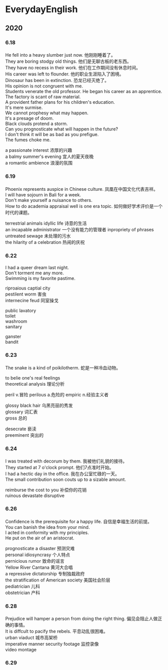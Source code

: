 # EverydayEnglish
## 2020
### 6.18
#### 
He fell into a heavy slumber just now. 他刚刚睡着了。  
They are boring stodgy old things. 他们是无聊古板的老东西。  
They have no recess in their work. 他们在工作期间没有休息时间。  
His career was left to flounder. 他的职业生涯陷入了困境。  
Dinosaur has been in extinction. 
恐龙已经灭绝了。  
His opinion is not congruent with me.  
Students venerate the old professor.
He began his career as an apprentice.  
The factory is scant of raw material.  
A provident father plans for his children's education.  
It's mere surmise.  
We cannot prophesy what may happen.  
It's a presage of doom.  
Black clouds protend a storm.  
Can you prognosticate what will happen in the future?  
I don't think it will be as bad as you prefigue.  
The fumes choke me.  

a passionate interest 浓厚的兴趣  
a balmy summer's evening 宜人的夏天夜晚  
a romantic ambience 浪漫的氛围  

### 6.19
#### 
Phoenix represents auspice in Chinese culture. 凤凰在中国文化代表吉祥。  
I will have sojourn in Bali for a week.  
Don't make yourself a nuisance to others.  
How to do academia appraisal well is one era topic. 如何做好学术评价是一个时代的课题。  

terrestrial animals 
idyllic life 诗意的生活  
an incapable administrator 一个没有能力的管理者
inpropriety of phrases 
untreated sewage 未处理的污水  
the hilarity of a celebration 热闹的庆祝

### 6.22
#### 
I had a queer dream last night.  
Don't torment me any more.  
Swimming is my favorite pastime.  

riproaious captial city  
pestilent worm 害虫  
internecine feud 同室操戈  

public lavatory  
toilet  
washroom  
sanitary  

ganster  
bandit  

### 6.23
#### 
The snake is a kind of poikilotherm. 蛇是一种冷血动物。  

to belie one's real feelings  
theoretical analysis 理论分析  

peril v.冒险
perilous a.危险的
empiric n.经验主义者

glossy black hair 乌黑亮丽的秀发  
glossary 词汇表  
gross 总的  

desecrate 亵渎  
preeminent 突出的  

### 6.24
#### 
I was treated with decorum by them. 我被他们礼貌的接待。  
They started at 7 o'clock prompt. 他们7点准时开始。  
I had a hectic day in the office. 我在办公室忙碌的一天。  
The small contribution soon couts up to a sizable amount. 

reimburse the cost to you 补偿你的花销  
ruinous 
devastate 
disruptive 

### 6.26
#### 
Confidence is the prerequisite for a happy life. 自信是幸福生活的前提。  
You can banish the idea from your mind.  
I acted in conformity with my principles.  
He put on the air of an aristocrat.

prognosticate a disaster 预测灾难  
personal idiosyncrasy 个人特点  
pernicious rumor 致命的谣言  
Yellow River Cantana 黄河大合唱  
a repressive dictatorship 专制独裁政府  
the stratification of American society 美国社会阶层  
pediatrician 儿科  
obstetrician 产科  


### 6.28
#### 
Prejudice will hamper a person from doing the right thing. 偏见会阻止人做正确的事情。  
It is diffcult to pacify the rebels. 平息动乱很困难。  
urban viaduct 城市高架桥  
imperative manner 
security footage 监控录像  
video montage  

### 6.29
#### 
